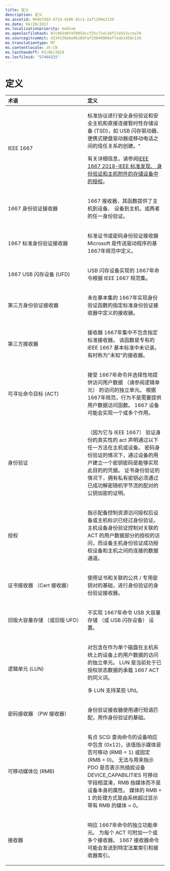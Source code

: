```yaml
---
title: 定义
description: 定义
ms.assetid: 904b7dd3-472d-4286-81c1-2af1109e2139
ms.date: 04/20/2017
ms.localizationpriority: medium
ms.openlocfilehash: 07c043d0f4f095dccf25c714c34f17e553cc5a70
ms.sourcegitcommit: d334150abe0b189faf33049908af7aab1458c13d
ms.translationtype: MT
ms.contentlocale: zh-CN
ms.lasthandoff: 03/06/2019
ms.locfileid: "57464325"
---
```

# <a name="definitions"></a>定义


<table>
<colgroup>
<col width="50%" />
<col width="50%" />
</colgroup>
<thead>
<tr class="header">
<th align="left">术语</th>
<th align="left">定义</th>
</tr>
</thead>
<tbody>
<tr class="odd">
<td align="left"><p>IEEE 1667</p></td>
<td align="left"><p>标准协议进行安全身份验证和安全主机和直接连接暂时性存储设备 (TSD)，如 USB 闪存驱动器、 便携式硬盘驱动器或移动电话之间的信任关系的创建。"</p>
<p>有关详细信息，请参阅<a href="https://standards.ieee.org/standard/1667-2018.html">IEEE 1667 2018-IEEE 标准发现、 身份验证和主机附件的存储设备中的授权</a>。</p></td>
</tr>
<tr class="even">
<td align="left"><p>1667 身份验证接收器</p></td>
<td align="left"><p>1667 接收器，其函数提供了主机到设备、 设备到主机，或两者的任一身份验证。</p></td>
</tr>
<tr class="odd">
<td align="left"><p>1667 标准身份验证接收器</p></td>
<td align="left"><p>标准证书或密码身份验证接收器 Microsoft 是传送驱动程序的基 1667年规范中定义。</p></td>
</tr>
<tr class="even">
<td align="left"><p>1667 USB 闪存设备 (UFD)</p></td>
<td align="left"><p>USB 闪存设备实现的 1667年命令根据 IEEE 1667 规范集。</p></td>
</tr>
<tr class="odd">
<td align="left"><p>第三方身份验证接收器</p></td>
<td align="left"><p>未在基本集的 1667年实现身份验证函数的指定标准身份验证接收器中定义的接收器。</p></td>
</tr>
<tr class="even">
<td align="left"><p>第三方接收器</p></td>
<td align="left"><p>接收器 1667年集中不包含指定标准接收器。 该函数是专有的 IEEE 1667 基本标准中未记录。 有时称为"未知"的接收器。</p></td>
</tr>
<tr class="odd">
<td align="left"><p>可寻址命令目标 (ACT)</p></td>
<td align="left"><p>接受 1667年命令并选择性地提供访问用户数据 （请参阅逻辑单元） 的访问的独立单元。 根据 1667年规范，行为不是需要提供用户数据访问函数。 1667 设备可能会实现一个或多个作用。</p></td>
</tr>
<tr class="even">
<td align="left"><p>身份验证</p></td>
<td align="left"><p>（因为它与 IEEE 1667） 验证身份的真实性的 act 声明通过以下任一方法在主机或设备。 密码身份验证的情况下，通过设备的用户建立一个密钥密码是能够实现此目的的凭据。 证书身份验证的情况下，拥有私有密钥必须通过已成功解密随机字节流的配对的公钥加密的证明。</p></td>
</tr>
<tr class="odd">
<td align="left"><p>授权</p></td>
<td align="left"><p>指示配备控制资源访问授权后设备或主机标识已经过身份验证。 主机设备身份验证控制对关联的 ACT 的用户数据部分的授权的访问，而设备主机身份验证成功授权设备和主机之间的连接的数据通道。</p></td>
</tr>
<tr class="even">
<td align="left"><p>证书接收器 （Cert 接收器）</p></td>
<td align="left"><p>使用证书和关联的公共 / 专用密钥对的基础，进行身份验证的身份验证接收器。</p></td>
</tr>
<tr class="odd">
<td align="left"><p>旧版大容量存储 （或旧版 UFD）</p></td>
<td align="left"><p>不实现 1667年命令 USB 大容量存储 （或 USB 闪存设备） 设置。</p></td>
</tr>
<tr class="even">
<td align="left"><p>逻辑单元 (LUN)</p></td>
<td align="left"><p>对包含在作为单个磁盘在主机系统上的设备上的用户数据的访问的独立单元。 LUN 是当前处于已授权状态数据的承载 1667 ACT 的同义词。</p>
<p>多 LUN 支持某些 Ufd。</p></td>
</tr>
<tr class="odd">
<td align="left"><p>密码接收器 （PW 接收器）</p></td>
<td align="left"><p>身份验证接收器使用通行短语匹配，用作身份验证的基础。</p></td>
</tr>
<tr class="even">
<td align="left"><p>可移动媒体位 (RMB)</p></td>
<td align="left"><p>有点 SCSI 查询命令的设备响应中包含 (0x12)，该值指示媒体是否可移动 (RMB = 1) 或固定 (RMB = 0)。 无法与用来指示 PDO 是否表示热插拔设备 DEVICE_CAPABILITIES 可移动字段相混淆，RMB 指媒体而不是设备本身的属性。 媒体的 RMB = 1 的处理方式是由系统超过显示带有 RMB 的媒体 = 0。</p></td>
</tr>
<tr class="odd">
<td align="left"><p>接收器</p></td>
<td align="left"><p>响应 1667年命令的独立功能单元。 为每个 ACT 可附加一个或多个接收器。 1667 接收器命令可能会发送到特定法案索引和接收器索引。</p></td>
</tr>
</tbody>
</table>

 

 

 




